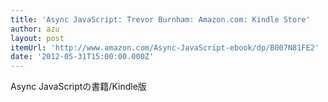```yaml
---
title: 'Async JavaScript: Trevor Burnham: Amazon.com: Kindle Store'
author: azu
layout: post
itemUrl: 'http://www.amazon.com/Async-JavaScript-ebook/dp/B007N81FE2'
date: '2012-05-31T15:00:00.000Z'
---
```

Async JavaScriptの書籍/Kindle版
